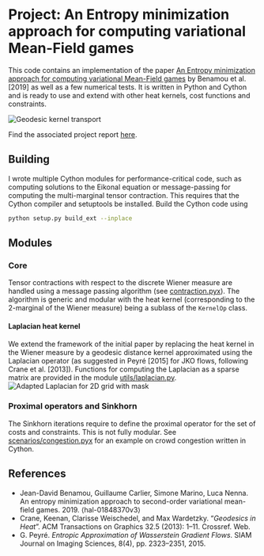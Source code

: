 # Project: An Entropy minimization approach for computing variational Mean-Field games

This code contains an implementation of the paper [An Entropy minimization approach for computing variational Mean-Field games](https://hal.archives-ouvertes.fr/hal-01848370v3) by Benamou et al. [2019] as well as a few numerical tests. It is written in Python and Cython and is ready to use and extend with other heat kernels, cost functions and constraints.

![Geodesic kernel transport](images/geodesic_room3/transport.png)

Find the associated project report [here](../report/report.pdf).


## Building

I wrote multiple Cython modules for performance-critical code, such as computing solutions to the Eikonal equation or message-passing for computing the multi-marginal tensor contraction. This requires that the Cython compiler and setuptools be installed.
Build the Cython code using
```bash
python setup.py build_ext --inplace
```

## Modules

### Core

Tensor contractions with respect to the discrete Wiener measure are handled using a message passing algorithm (see [contraction.pyx](contraction.pyx)). The algorithm is generic and modular with the heat kernel (corresponding to the 2-marginal of the Wiener measure) being a sublass of the `KernelOp` class.


#### Laplacian heat kernel

We extend the framework of the initial paper by replacing the heat kernel in the Wiener measure by a geodesic distance kernel approximated using the Laplacian operator (as suggested in Peyré [2015] for JKO flows, following Crane et al. [2013]). Functions for computing the Laplacian as a sparse matrix are provided in the module [utils/laplacian.py](utils/laplacian.py).
![Adapted Laplacian for 2D grid with mask](images/laplacian_example.png)


### Proximal operators and Sinkhorn

The Sinkhorn iterations require to define the proximal operator for the set of costs and constraints. This is not fully modular. See [scenarios/congestion.pyx](scenarios/congestion.pyx) for an example on crowd congestion written in Cython.



## References

* Jean-David Benamou, Guillaume Carlier, Simone Marino, Luca Nenna. An entropy minimization approach to second-order variational mean-field games. 2019. ⟨hal-01848370v3⟩
* Crane, Keenan, Clarisse Weischedel, and Max Wardetzky. “_Geodesics in Heat_”. ACM Transactions on Graphics 32.5 (2013): 1–11. Crossref. Web.
* G. Peyré. _Entropic Approximation of Wasserstein Gradient Flows_. SIAM Journal on Imaging Sciences, 8(4), pp. 2323–2351, 2015. 
